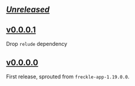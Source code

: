 ## [_Unreleased_](https://github.com/freckle/freckle-app/compare/freckle-otel-v0.0.0.0...main)

## [v0.0.0.1](https://github.com/freckle/freckle-app/compare/freckle-otel-v0.0.0.0...freckle-otel-v0.0.0.1)

Drop `relude` dependency

## [v0.0.0.0](https://github.com/freckle/freckle-app/tree/freckle-otel-v0.0.0.0/freckle-otel)

First release, sprouted from `freckle-app-1.19.0.0`.
